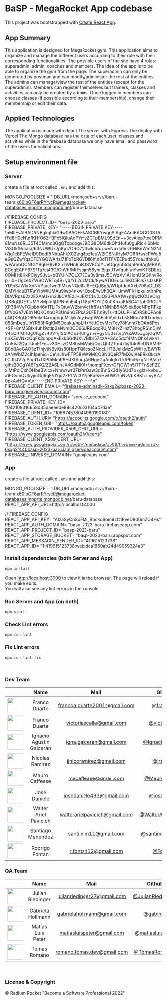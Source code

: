 # BaSP - MegaRocket App codebase

This project was bootstrapped with [Create React App](https://github.com/facebook/create-react-app).

## App Summary
This application is designed for MegaRocket gym.
This application aims to organize and manage the different users according to their role with their corresponding functionalities.
The possible users of the site have 4 roles: superadmin, admin, coaches and members. The idea of the app is to be able to organize the gym from the page.
The superadmin can only be generated by postman and can modify/administer the rest of the entities.
The admins can manage/view the rest of the entities (except for the superadmin).
Members can register themselves but trainers, classes and activities can only be created by admins.
Once logged in members can choose classes (if possible according to their membership), change their membership or edit their data.

## Applied Technologies
The application is made with React
The server with Express
The deploy with Vercel
The Mongo database has the data of each user, classes and activities while in the firebase database we only have email and password of the users for validations.

## Setup environment file
### Server
create a file at root called `.env` and add this:

MONGO_POOLSIZE = 1
DB_URL=mongodb+srv://baru-team:x60lbGF6arRYrycR@megarocket-databases.inpprte.mongodb.net/baru-database

//FIREBASE CONFIG <br>
FIREBASE_PROJECT_ID= "basp-2023-baru" <br>
FIREBASE_PRIVATE_KEY= "-----BEGIN PRIVATE KEY-----\nMIIEvAIBADANBgkqhkiG9w0BAQEFAASCBKYwggSiAgEAAoIBAQCO0STAfFd8H0cN\nfKHfO6Z+BFx5iQluAoPYmyZCTpBML9SdEn++3cvAiep7txeOPM8MuNs6RL35T4CM\nc3GgQTobdogv39DG8OM6dkQhtHufu0guRIcKi6bMoVi3Okf9/cas//63NUWUk7p8\n7ORO7V3wIcbru+wvNuxIa1mz6HiKdWmN3Nlt7jg1eBFEWeID9DodRtNiruAhkX02\ng8pz1euW2iCBNJHyM7Q6fHw/cPWoj5eGsQZwYqsDTEYGQWA4zI71FoTbRGVDll6h\n8oTITFVEEPud55YdaJtfpkbUwPArobQCNfGYBq6+8vK2nTWHn6nB0SVFCdYUeDgq\nt3ddpPe9AgMBAAECggEAFY67SfTa7cj43C/ObVhfMtFstgm56ymlBjqxJTwfquhj\nYwxKTSDEoz0OMHt8KkPCiyySJvL+bBYUlN7OLX77Cu8y8msJ5CWzXv1AHohUStGl\nvRop+i0HUgce0ZWSDWRTq4R+yd/YL2u3MCk/8ywATIGEuculhKD5PJs7sJzsKRYD\nSJWkrXyNVPtac1wn3IMkwNQdIRJ6+EQdSg5/WUpfduAXxb708uDLDSQMYl4cuBTR\nYIpWlUMAu9lwp4nkwhOxoE/wUh3QAHJmWFKHpkulotIrnPeDlAVRps62z2E2AaUx\n3JkCAfEzJ+JBXtCLv2JQ23PlAA1W+ptjwzKCUVOrgQKBgQDETt+MYvMpIofjDPNb\nEi4qTA8pPOYlIZXu0KnxaKk8C41Tph0RCUYXP384VyTGlpbh46n1TLITxQtuvW2b\nXcHf8VzYNNhB5485ibk8odNPp11FkzDfVxGa7vEbYNQKQXbOP3Un9hOEPsAGLFE1\n9y1s+tfQUJPHa5/RSkQPAo8gQQKBgQC6PmIaR4rrogbgoMljlyk7qydwqtWAEaRv\nld+bsSN6u7d0Dxndyn053mDeqUInYR53hRgKM5Oouku/npLH+YcJOcvMc/Tcy78h\nm7bOAn6Pxs+SF+8nM6BIx4uh19ctIp2aNvm0OD66URBoqcRUjM8HxZHsf73hogRS\nDjWY4bQ4fQKBgCKgZv40Vf/jf2SlXCesRUhgsivr+gyCqBe/5roWZAObZgpjOq1O\nnXZsVNxzQqFk3qhpqAkExkSGdUXLVBIbr574zA+3Ao5dcf4MNQhk4wkh1Gn5VJ2Q\nliJmE1Fo+v30HiizOM8bsMWa6/QqzQhf2Ttn47ly/R4n9cDNAMRFB0oBAoGAO3zT\njvtNByiQs80HpnTQ6csoZNdcLHT2JeIkMzGoWHp/BWYRaANWblZ2cIh1pehid+Ce\nJhwFTP58VW9MCO3N0QeR7fMXwjKeERkQkcrALCJfiJV2gPn/d1+tXPt5MmR9HJX0\nujjA6HgeGqAnIq57LktP6c9/kgNTB/ab7gIhs20CgYA6TsXQ/Z2A6LnJX4GdMK6+\nomqFXovrGFjCW1n5ITPTnSeF2ZxIMtPcICxhOHbeBVIcx+Nmw/wr37kPrrGaw3qB\nSx3d1y6Ud7b+gIz+kvbuUa1FGvmQU5yjmGd6gEVlYjq2ZPLWI3Y7jeKaeziHw0W2\nNvVbKBKI+imyBZJ0pkAvHQ==\n-----END PRIVATE KEY-----\n" <br>
FIREBASE_CLIENT_EMAIL= "firebase-adminsdk-6sxg2@basp-2023-baru.iam.gserviceaccount.com" <br>
FIREBASE_FE_AUTH_DOMAIN= "service_account" <br>
FIREBASE_PRIVATE_KEY_ID= "042108316658d35daeee0e89c420c03164a47dae" <br>
FIREBASE_CLIENT_ID= "106874578044980190180" <br>
FIREBASE_AUTH_URI= "https://accounts.google.com/o/oauth2/auth" <br>
FIREBASE_TOKEN_URI= "https://oauth2.googleapis.com/token" <br>
FIREBASE_AUTH_PROVIDER_X509_CERT_URL= "https://www.googleapis.com/oauth2/v1/certs" <br>
FIREBASE_CLIENT_X509_CERT_URL= "https://www.googleapis.com/robot/v1/metadata/x509/firebase-adminsdk-6sxg2%40basp-2023-baru.iam.gserviceaccount.com" <br>
FIREBASE_UNIVERSE_DOMAIN= "googleapis.com" <br>

### App
create a file at root called `.env` and add this:

MONGO_POOLSIZE = 1
DB_URL=mongodb+srv://baru-team:x60lbGF6arRYrycR@megarocket-databases.inpprte.mongodb.net/baru-database
REACT_APP_API_URL=http://localhost:4000

// FIREBASE CONFIG <br>
REACT_APP_API_KEY= "AIzaSyCnSoFMi_Bbckq6om9zC1RveD806mZO4Hs" <br>
REACT_APP_AUTH_DOMAIN= "basp-2023-baru.firebaseapp.com" <br>
REACT_APP_PROJECT_ID= "basp-2023-baru" <br>
REACT_APP_STORAGE_BUCKET= "basp-2023-baru.appspot.com" <br>
REACT_APP_MESSAGIN_SENDER_ID= "419615123738" <br>
REACT_APP_ID= "1:419615123738:web:dca1660ab24d49059324a3" <br>

### Install dependencies (both Server and App)

    npm install

Open [http://localhost:3000](http://localhost:3000) to view it in the browser.
The page will reload if you make edits.\
You will also see any lint errors in the console.
### Run Server and App (on both)
    npm start

### Check Lint errors
    npm run lint

### Fix Lint errors
    npm run lint:fix

<br>

### Dev Team

| | Name  | Mail | Github
| :-----: | :-----: | :-----: | :-----: |
<img src="https://avatars.githubusercontent.com/u/87949682?v=4" height="50" width="50">| Franco Duarte | francoa.duarte2001@gmail.com | [@francoax](https://github.com/francoax)
<img src="https://avatars.githubusercontent.com/u/90772977?v=4" height="50" width="50">| Franco Duarte | victoriaecalle@gmail.com | [@victoriassol](https://github.com/victoriassol)
<img src="https://avatars.githubusercontent.com/u/99512277?v=4" height="50" width="50">| Ignacio Agustín Galcerán | igna.galceran@gmail.com | [@IgnacioGalceran](https://github.com/IgnacioGalceran)
<img src="https://avatars.githubusercontent.com/u/42724273?v=4" height="50" width="50">| Nicolas Ramirez | jjnicoramirez@gmail.com | [@jramire5](https://github.com/jramire5)
<img src="https://avatars.githubusercontent.com/u/117609837?v=4" height="50" width="50">| Mauro Caffesse | mscaffesse@gmail.com | [@MauroCaffesse](https://github.com/MauroCaffesse)
<img src="https://avatars.githubusercontent.com/u/94631305?v=4" height="50" width="50">| José Daniele | josedaniele493@gmail.com | [@josedaniele](https://github.com/josedaniele)
<img src="https://avatars.githubusercontent.com/u/127549195?v=4" height="50" width="50">| Walter Ariel Pavicich | walterarielpavicich@gmail.com | [@WalterArielPavicich](https://github.com/WalterArielPavicich)
<img src="https://avatars.githubusercontent.com/u/127548159?v=4" height="50" width="50">| Santiago Menendez | santi.mm11@gmail.com |[@santimenendez98](https://github.com/santimenendez98)
<img src="https://avatars.githubusercontent.com/u/123534779?v=4" height="50" width="50">| Rodrigo Fontan | r.fontan12@gmail.com | [@FontanR](https://github.com/FontanR)

### QA Team

| | Name  | Mail | Github
| :-----: | :-----: | :-----: | :-----: |
<img src="https://avatars.githubusercontent.com/u/90704238?v=4" height="50" width="50">| Julian Riedinger | julianriedinger27@gmail.com |[@JulianRiedinger7](https://github.com/JulianRiedinger7)
<img src="https://avatars.githubusercontent.com/u/101472952?v=4" height="50" width="50">| Gabriela Hollmann | gabrielahollmann@gmail.com |[@gabiholl](https://github.com/gabiholl)
<img src="https://avatars.githubusercontent.com/u/127539369?v=4" height="50" width="50">| Matías Luis Peter | matiasluispeter@gmail.com |[@matiasluispeter](https://github.com/matiasluispeter)
<img src="https://avatars.githubusercontent.com/u/97346199?v=4" height="50" width="50">| Tomas Romano | romano.tomas.dev@gmail.com |[@TomasRomanoo](https://github.com/TomasRomanoo)

<br>

### License & Copyright

© Radium Rocket "Become a Software Professional 2022"